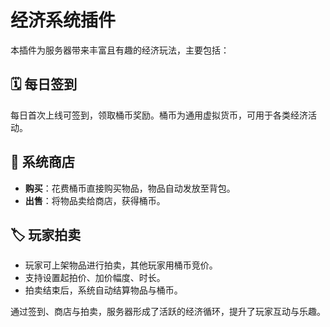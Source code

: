 # 经济系统插件

本插件为服务器带来丰富且有趣的经济玩法，主要包括：

## 🗓️ 每日签到
每日首次上线可签到，领取桶币奖励。桶币为通用虚拟货币，可用于各类经济活动。

## 🏪 系统商店
- **购买**：花费桶币直接购买物品，物品自动发放至背包。
- **出售**：将物品卖给商店，获得桶币。

## 🏷️ 玩家拍卖
- 玩家可上架物品进行拍卖，其他玩家用桶币竞价。
- 支持设置起拍价、加价幅度、时长。
- 拍卖结束后，系统自动结算物品与桶币。

通过签到、商店与拍卖，服务器形成了活跃的经济循环，提升了玩家互动与乐趣。
